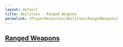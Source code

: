 ```yaml
---
layout: default
title: Abilities - Ranged Weapons
permalink: /PlayerResources/Abilities/RangedWeapons/
---
```

## [Ranged Weapons](#Ranged-Weapons)
